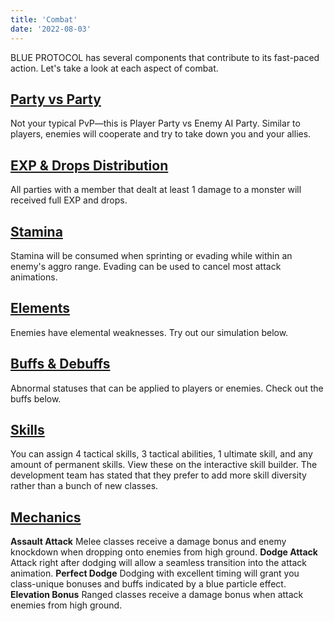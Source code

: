 ```yaml
---
title: 'Combat'
date: '2022-08-03'
---
```


BLUE PROTOCOL has several components that contribute to its fast-paced action. Let's take a look at each aspect of combat.

## [Party vs Party](#party-vs-party)
Not your typical PvP—this is Player Party vs Enemy AI Party. Similar to players, enemies will cooperate and try to take down you and your allies.

## [EXP & Drops Distribution](#exp-and-drops)
All parties with a member that dealt at least 1 damage to a monster will received full EXP and drops.

## [Stamina](#stamina)
Stamina will be consumed when sprinting or evading while within an enemy's aggro range. Evading can be used to cancel most attack animations.

## [Elements](#elements)
Enemies have elemental weaknesses. Try out our simulation below.


## [Buffs & Debuffs](#buffs-and-debuffs)
Abnormal statuses that can be applied to players or enemies. Check out the buffs below.

## [Skills](#skills)
You can assign 4 tactical skills, 3 tactical abilities, 1 ultimate skill, and any amount of permanent skills. View these on the interactive skill builder. The development team has stated that they prefer to add more skill diversity rather than a bunch of new classes.

## [Mechanics](#mechanics)
**Assault Attack** Melee classes receive a damage bonus and enemy knockdown when dropping onto enemies from high ground.
**Dodge Attack** Attack right after dodging will allow a seamless transition into the attack animation.
**Perfect Dodge** Dodging with excellent timing will grant you class-unique bonuses and buffs indicated by a blue particle effect.
**Elevation Bonus** Ranged classes receive a damage bonus when attack enemies from high ground.